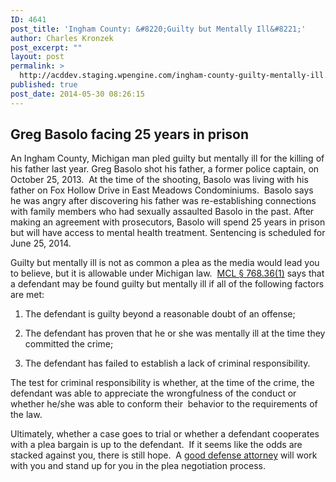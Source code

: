 ```yaml
---
ID: 4641
post_title: 'Ingham County: &#8220;Guilty but Mentally Ill&#8221;'
author: Charles Kronzek
post_excerpt: ""
layout: post
permalink: >
  http://acddev.staging.wpengine.com/ingham-county-guilty-mentally-ill.html
published: true
post_date: 2014-05-30 08:26:15
---
```

<h2>Greg Basolo facing 25 years in prison</h2>
An Ingham County, Michigan man pled guilty but mentally ill for the killing of his father last year. Greg Basolo shot his father, a former police captain, on October 25, 2013.  At the time of the shooting, Basolo was living with his father on Fox Hollow Drive in East Meadows Condominiums.  Basolo says he was angry after discovering his father was re-establishing connections with family members who had sexually assaulted Basolo in the past. After making an agreement with prosecutors, Basolo will spend 25 years in prison but will have access to mental health treatment. Sentencing is scheduled for June 25, 2014.

Guilty but mentally ill is not as common a plea as the media would lead you to believe, but it is allowable under Michigan law.  <a href="http://www.legislature.mi.gov/(S(5znkra2upmctkhei12alqqvo))/mileg.aspx?page=GetObject&amp;objectname=mcl-768-36" target="_blank">MCL § 768.36(1)</a> says that a defendant may be found guilty but mentally ill if all of the following factors are met:

1) The defendant is guilty beyond a reasonable doubt of an offense;

2) The defendant has proven that he or she was mentally ill at the time they committed the crime;

3) The defendant has failed to establish a lack of criminal responsibility.

The test for criminal responsibility is whether, at the time of the crime, the defendant was able to appreciate the wrongfulness of the conduct or whether he/she was able to conform their  behavior to the requirements of the law.

Ultimately, whether a case goes to trial or whether a defendant cooperates with a plea bargain is up to the defendant.  If it seems like the odds are stacked against you, there is still hope.  A <a href="http://acddev.staging.wpengine.com/trial-attorneys.html" target="_blank">good defense attorney</a> will work with you and stand up for you in the plea negotiation process.